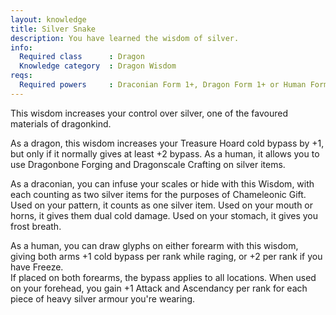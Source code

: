 ```yaml
---
layout: knowledge
title: Silver Snake
description: You have learned the wisdom of silver.
info:
  Required class      : Dragon
  Knowledge category  : Dragon Wisdom
reqs:
  Required powers     : Draconian Form 1+, Dragon Form 1+ or Human Form 1+
---
```


This wisdom increases your control over silver, one of the favoured materials 
of dragonkind.

As a dragon, this wisdom increases your Treasure Hoard cold bypass by +1, but 
only if it normally gives at least +2 bypass.  As a human, it allows you to use
Dragonbone Forging and Dragonscale Crafting on silver items.

As a draconian, you can infuse your scales or hide with this Wisdom, with each 
counting as two silver items for the purposes of Chameleonic Gift.  Used on 
your pattern, it counts as one silver item.  Used on your mouth or horns, it 
gives them dual cold damage.  Used on your stomach, it gives you frost breath.

As a human, you can draw glyphs on either forearm with this wisdom, giving both
arms +1 cold bypass per rank while raging, or +2 per rank if you have Freeze.  
If placed on both forearms, the bypass applies to all locations.  When used 
on your forehead, you gain +1 Attack and Ascendancy per rank for each piece of 
heavy silver armour you're wearing.
